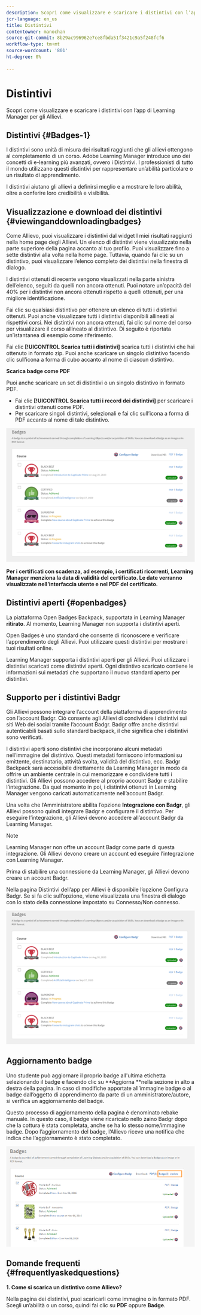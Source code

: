 ```yaml
---
description: Scopri come visualizzare e scaricare i distintivi con l’app di Learning Manager per gli Allievi.
jcr-language: en_us
title: Distintivi
contentowner: manochan
source-git-commit: 8b29ac996962e7ce8fbda51f3421c9a5f248fcf6
workflow-type: tm+mt
source-wordcount: '801'
ht-degree: 0%

---
```




# Distintivi

Scopri come visualizzare e scaricare i distintivi con l’app di Learning Manager per gli Allievi.

## Distintivi {#Badges-1}

I distintivi sono unità di misura dei risultati raggiunti che gli allievi ottengono al completamento di un corso. Adobe Learning Manager introduce uno dei concetti di e-learning più avanzati, ovvero i Distintivi. I professionisti di tutto il mondo utilizzano questi distintivi per rappresentare un’abilità particolare o un risultato di apprendimento.

I distintivi aiutano gli allievi a definirsi meglio e a mostrare le loro abilità, oltre a conferire loro credibilità e visibilità.

## Visualizzazione e download dei distintivi {#viewinganddownloadingbadges}

Come Allievo, puoi visualizzare i distintivi dal widget I miei risultati raggiunti nella home page degli Allievi. Un elenco di distintivi viene visualizzato nella parte superiore della pagina accanto al tuo profilo. Puoi visualizzare fino a sette distintivi alla volta nella home page. Tuttavia, quando fai clic su un distintivo, puoi visualizzare l’elenco completo dei distintivi nella finestra di dialogo.

I distintivi ottenuti di recente vengono visualizzati nella parte sinistra dell’elenco, seguiti da quelli non ancora ottenuti. Puoi notare un’opacità del 40% per i distintivi non ancora ottenuti rispetto a quelli ottenuti, per una migliore identificazione.

Fai clic su qualsiasi distintivo per ottenere un elenco di tutti i distintivi ottenuti. Puoi anche visualizzare tutti i distintivi disponibili allineati ai rispettivi corsi. Nei distintivi non ancora ottenuti, fai clic sul nome del corso per visualizzare il corso allineato al distintivo. Di seguito è riportata un’istantanea di esempio come riferimento.

Fai clic **[!UICONTROL Scarica tutti i distintivi]** scarica tutti i distintivi che hai ottenuto in formato zip. Puoi anche scaricare un singolo distintivo facendo clic sull’icona a forma di cubo accanto al nome di ciascun distintivo.

**Scarica badge come PDF**

Puoi anche scaricare un set di distintivi o un singolo distintivo in formato PDF.

* Fai clic **[!UICONTROL Scarica tutti i record dei distintivi]** per scaricare i distintivi ottenuti come PDF.
* Per scaricare singoli distintivi, selezionali e fai clic sull’icona a forma di PDF accanto al nome di tale distintivo.

![](assets/badges.png)

**Per i certificati con scadenza, ad esempio, i certificati ricorrenti, Learning Manager menziona la data di validità del certificato. Le date verranno visualizzate nell’interfaccia utente e nel PDF del certificato.**

## Distintivi aperti {#openbadges}

La piattaforma Open Badges Backpack, supportata in Learning Manager **ritirato**. Al momento, Learning Manager non supporta i distintivi aperti.

Open Badges è uno standard che consente di riconoscere e verificare l’apprendimento degli Allievi. Puoi utilizzare questi distintivi per mostrare i tuoi risultati online.

Learning Manager supporta i distintivi aperti per gli Allievi. Puoi utilizzare i distintivi scaricati come distintivi aperti. Ogni distintivo scaricato contiene le informazioni sui metadati che supportano il nuovo standard aperto per distintivi.

## Supporto per i distintivi Badgr

Gli Allievi possono integrare l’account della piattaforma di apprendimento con l’account Badgr. Ciò consente agli Allievi di condividere i distintivi sui siti Web dei social tramite l’account Badgr. Badgr offre anche distintivi autenticabili basati sullo standard backpack, il che significa che i distintivi sono verificati.

I distintivi aperti sono distintivi che incorporano alcuni metadati nell’immagine del distintivo. Questi metadati forniscono informazioni su emittente, destinatario, attività svolta, validità del distintivo, ecc. Badgr Backpack sarà accessibile direttamente da Learning Manager in modo da offrire un ambiente centrale in cui memorizzare e condividere tutti i distintivi. Gli Allievi possono accedere al proprio account Badgr e stabilire l’integrazione. Da quel momento in poi, i distintivi ottenuti in Learning Manager vengono caricati automaticamente nell’account Badgr.

Una volta che l’Amministratore abilita l’opzione **Integrazione con Badgr**, gli Allievi possono quindi integrare Badgr e configurare il distintivo. Per eseguire l’integrazione, gli Allievi devono accedere all’account Badgr da Learning Manager.

>[!NOTE]
>
>Learning Manager non offre un account Badgr come parte di questa integrazione. Gli Allievi devono creare un account ed eseguire l’integrazione con Learning Manager.

Prima di stabilire una connessione da Learning Manager, gli Allievi devono creare un account Badgr.

Nella pagina Distintivi dell’app per Allievi è disponibile l’opzione Configura Badgr. Se si fa clic sull’opzione, viene visualizzata una finestra di dialogo con lo stato della connessione impostato su Connesso/Non connesso.

![](assets/badges.png)

## Aggiornamento badge

Uno studente può aggiornare il proprio badge all&#39;ultima etichetta selezionando il badge e facendo clic su **Aggiorna **nella sezione in alto a destra della pagina. In caso di modifiche apportate all’immagine badge o al badge dall’oggetto di apprendimento da parte di un amministratore/autore, si verifica un aggiornamento del badge.

Questo processo di aggiornamento della pagina è denominato rebake manuale. In questo caso, il badge viene ricaricato nello zaino Badgr dopo che la cottura è stata completata, anche se ha lo stesso nome/immagine badge. Dopo l’aggiornamento del badge, l’Allievo riceve una notifica che indica che l’aggiornamento è stato completato.

![](assets/badge-update.png)

## Domande frequenti {#frequentlyaskedquestions}

**1. Come si scarica un distintivo come Allievo?**

Nella pagina dei distintivi, puoi scaricarli come immagine o in formato PDF. Scegli un’abilità o un corso, quindi fai clic su **PDF** oppure **Badge**.
